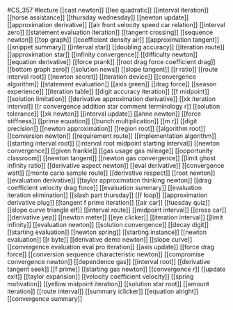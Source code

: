 #CS_357
#lecture
[[cast newton]]
[[lee quadratic]]
[[interval iteration]]
[[horse assistance]]
[[thursday wednesday]]
[[newton update]]
[[approximation derivative]]
[[air front velocity speed car relation]]
[[interval zero]]
[[statement evaluation iteration]]
[[tangent crossing]]
[[sequence newton]]
[[top graph]]
[[coefficient density air]]
[[approximation tangent]]
[[snippet summary]]
[[interval star]]
[[doubling accuracy]]
[[iteration route]]
[[approximation star]]
[[infinity convergence]]
[[difficulty newton]]
[[equation derivative]]
[[force prank]]
[[root drag force coefficient drag]]
[[bottom graph zero]]
[[solution news]]
[[slope tangent]]
[[r ratio]]
[[route interval root]]
[[newton secret]]
[[iteration device]]
[[convergence algorithm]]
[[statement evaluation]]
[[axis green]]
[[drag force]]
[[season experience]]
[[iteration table]]
[[digit accuracy iteration]]
[[f midpoint]]
[[solution limitation]]
[[derivative approximation derivative]]
[[xk iteration interval]]
[[r convergence addition star comment terminology r]]
[[solution tolerance]]
[[xk newton]]
[[interval update]]
[[anne newton]]
[[force stiffness]]
[[prime equation]]
[[bunch multiplication]]
[[m r]]
[[digit precision]]
[[newton approximation]]
[[region root]]
[[algorithm root]]
[[conversion newton]]
[[requirement route]]
[[implementation algorithm]]
[[starting interval root]]
[[interval root midpoint starting interval]]
[[newton convergence]]
[[given frankie]]
[[gas usage gas mileage]]
[[opportunity classroom]]
[[newton tangent]]
[[newton gas convergence]]
[[limit ghost infinity ratio]]
[[derivative aspect newton]]
[[eval derivative]]
[[convergence watt]]
[[monte carlo sample route]]
[[derivative respect]]
[[root newton]]
[[evaluation derivative]]
[[taylor approximation thinking newton]]
[[drag coefficient velocity drag force]]
[[evaluation summary]]
[[evaluation iteration elimination]]
[[slash part thursday]]
[[f loop]]
[[approximation derivative plug]]
[[tangent f prime iteration]]
[[air car]]
[[tuesday quiz]]
[[slope curve triangle elf]]
[[interval route]]
[[midpoint interval]]
[[cross car]]
[[derivative yep]]
[[newton meter]]
[[eye clicker]]
[[iteration interval]]
[[limit infinity]]
[[evaluation newton]]
[[solution convergence]]
[[decay digit]]
[[starting evaluation]]
[[newton spring]]
[[starting instance]]
[[newton evaluation]]
[[r byte]]
[[derivative demo newton]]
[[slope curve]]
[[convergence evaluation eval pro iteration]]
[[axis update]]
[[force drag force]]
[[conversion sequence characteristic newton]]
[[compromise convergence newton]]
[[dependence gas]]
[[interval root]]
[[derivative tangent seek]]
[[f prime]]
[[starting gas newton]]
[[convergence r]]
[[update exit]]
[[taylor expansion]]
[[velocity coefficient velocity]]
[[spring motivation]]
[[yellow midpoint iteration]]
[[solution star root]]
[[amount iteration]]
[[route interval]]
[[summary iclicker]]
[[equation alright]]
[[convergence summary]]
